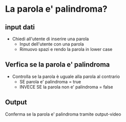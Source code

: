 # La parola e' palindroma?

## input dati
- Chiedi all'utente di inserire una parola
    - Input dell'utente con una parola
    - Rimuovo spazi e rendo la parola in lower case

## Verfica se la parola e' palindroma
- Controlla se la parola è uguale alla parola al contrario
    - SE parola e' palindroma = true
    - INVECE SE la parola non e' palindroma = false

## Output
Conferma se la parola e' palindroma tramite output-video


